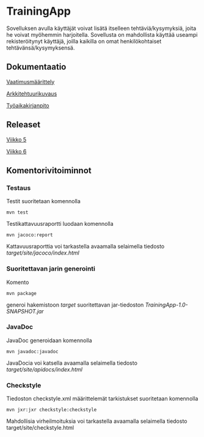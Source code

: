 # TrainingApp

Sovelluksen avulla käyttäjät voivat lisätä itselleen tehtäviä/kysymyksiä, joita he voivat myöhemmin harjoitella. Sovellusta on mahdollista käyttää useampi rekisteröitynyt käyttäjä, joilla kaikilla on omat henkilökohtaiset tehtävänsä/kysymyksensä.

## Dokumentaatio

[Vaatimusmäärittely](https://github.com/omacode/ot-harjoitustyo/blob/master/dokumentointi/vaatimusmaarittely.md)

[Arkkitehtuurikuvaus](https://github.com/omacode/ot-harjoitustyo/blob/master/dokumentointi/arkkitehtuuri.md)

[Työaikakirjanpito](https://github.com/omacode/ot-harjoitustyo/blob/master/dokumentointi/tyoaikakirjanpito.md)

## Releaset

[Viikko 5](https://github.com/omacode/ot-harjoitustyo/releases/tag/viikko5)

[Viikko 6](https://github.com/omacode/ot-harjoitustyo/releases/tag/viikko6)

## Komentorivitoiminnot

### Testaus

Testit suoritetaan komennolla

```
mvn test
```

Testikattavuusraportti luodaan komennolla

```
mvn jacoco:report
```

Kattavuusraporttia voi tarkastella avaamalla selaimella tiedosto _target/site/jacoco/index.html_

### Suoritettavan jarin generointi

Komento

```
mvn package
```

generoi hakemistoon _target_ suoritettavan jar-tiedoston _TrainingApp-1.0-SNAPSHOT.jar_

### JavaDoc

JavaDoc generoidaan komennolla

```
mvn javadoc:javadoc
```

JavaDocia voi katsella avaamalla selaimella tiedosto _target/site/apidocs/index.html_

### Checkstyle

Tiedoston checkstyle.xml määrittelemät tarkistukset suoritetaan komennolla

```
mvn jxr:jxr checkstyle:checkstyle
```
Mahdollisia virheilmoituksia voi tarkastella avaamalla selaimella tiedosto target/site/checkstyle.html

